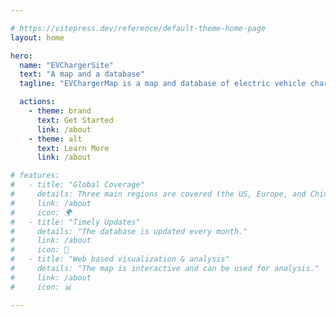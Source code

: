 ```yaml
---

# https://vitepress.dev/reference/default-theme-home-page
layout: home

hero:
  name: "EVChargerSite"
  text: "A map and a database"
  tagline: "EVChargerMap is a map and database of electric vehicle charging stations from all around the world."

  actions:
    - theme: brand
      text: Get Started
      link: /about
    - theme: alt
      text: Learn More
      link: /about

# features:
#   - title: "Global Coverage"
#     details: Three main regions are covered (the US, Europe, and China_.
#     link: /about
#     icon: 🌍
#   - title: "Timely Updates"
#     details: "The database is updated every month."
#     link: /about
#     icon: 🔄
#   - title: "Web based visualization & analysis"
#     details: "The map is interactive and can be used for analysis."
#     link: /about
#     icon: 📊

---
```


<script setup>
  import test from './components/test.vue'
</script>

<test />
